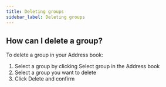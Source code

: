 ```yaml
---
title: Deleting groups
sidebar_label: Deleting groups
---
```


## How can I delete a group?
To delete a group in your Address book:
1.	Select a group by clicking Select group in the Address book
2.	Select a group you want to delete
3.	Click Delete and confirm
